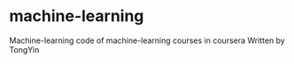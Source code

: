 # machine-learning
Machine-learning code of machine-learning courses in coursera
Written by TongYin

